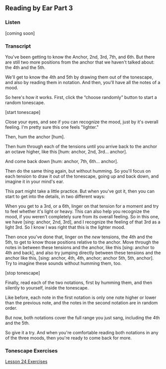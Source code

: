 ## Reading by Ear Part 3



### Listen



[coming soon]



### Transcript

You've been getting to know the Anchor, 2nd, 3rd, 7th, and 6th. But there are still two more positions from the anchor that we haven't talked about: the 4th and the 5th. 

We'll get to know the 4th and 5th by drawing them out of the tonescape, and also by reading them in notation. And then, you'll have all the notes of a mood.

So here's how it works. First, click the “choose randomly” button to start a random tonescape.

 [start tonescape]

Close your eyes, and see if you can recognize the mood, just by it's overall feeling. I'm pretty sure this one feels "lighter."

Then, hum the anchor [hum].

Then hum through each of the tensions until you arrive back to the anchor an octave higher, like this [hum: anchor, 2nd, 3rd... anchor].

And come back down [hum: anchor, 7th, 6th... anchor].

Then do the same thing again, but without humming. So you'll focus on each tension to draw it out of the tonescape, going up and back down, and imagine it in your mind's ear.

This part might take a little practice. But when you've got it, then you can start to get into the details, in two different ways:

When you get to a 3rd, or a 6th, linger on that tension for a moment and try to feel whether it's light or heavy. This can also help you recognize the mood, if you weren't completely sure from its overall feeling. So in this one, we have [sing: anchor, 2nd, 3rd], and I recognize the feeling of that 3rd as a light 3rd. So I know I was right that this is the lighter mood.

Then once you've done that, linger on the *new* tensions, the 4th and the 5th, to get to know those positions relative to the anchor. Move through the notes in between these tensions and the anchor, like this [sing: anchor to 4th and back], and also try jumping directly between these tensions and the anchor like this, [sing: anchor, 4th, 4th, anchor; anchor 5th, 5th, anchor]. Try to imagine these sounds without humming them, too.

[stop tonescape]

Finally, read each of the two notations, first by humming them, and then silently to yourself, inside the tonescape. 

Like before, each note in the first notation is only one note higher or lower than the previous note, and the notes in the second notation are in random order. 

But now, both notations cover the full range you just sang, including the 4th and the 5th.

So give it a try. And when you're comfortable reading both notations in any of the three moods, then you're ready to come back for more.



### Tonescape Exercises

[Lesson 24 Exercises](24-exercises.html)
